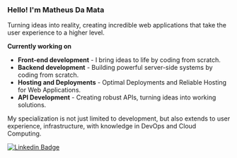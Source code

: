 
<h3 align="left">Hello! I'm Matheus Da Mata</h3>
<p>Turning ideas into reality, creating incredible web applications that take the user experience to a higher level.</p>

<strong>Currently working on</strong>
<ul>
 <li><b>Front-end development</b> - I bring ideas to life by coding from scratch.</li>
 <li><b>Backend development</b> - Building powerful server-side systems by coding from scratch.</li>
 <li><b>Hosting and Deployments</b> - Optimal Deployments and Reliable Hosting for Web Applications.</li>
 <li><b>API Development</b> - Creating robust APIs, turning ideas into working solutions.</li>
</ul>

<p>My specialization is not just limited to development, but also extends to user experience, infrastructure, with knowledge in DevOps and Cloud Computing.</p>

[![Linkedin Badge](https://img.shields.io/badge/-Matheus%20da%20Mata-7928Ca?style=flat-square&logo=Linkedin&logoColor=white&link=https://www.linkedin.com/in/matheus-da-mata-3875b1166/)](https://www.linkedin.com/in/matheus-da-mata-3875b1166/)
